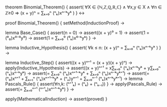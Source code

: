 theorem Binomial_Theorem() {
  assert(
    ∀X ∈ {ℕ,ℤ,ℚ,ℝ,ℂ} ∧ ∀x,y ∈ X ∧ ∀n ∈ ℤ≥0 ⇒
    (x + y)ⁿ = ∑ₖ₌₀ⁿ (ⁿₖ)xⁿ⁻ᵏyᵏ
  )
} ↔

proof Binomial_Theorem() {
  setMethod(InductionProof) →
  
  lemma Base_Case() {
    assert(n = 0) →
    assert((x + y)⁰ = 1) →
    assert(1 = (⁰₀)x⁰⁻⁰y⁰) →
    assert(1 = ∑ₖ₌₀⁰ (⁰ₖ)x⁰⁻ᵏyᵏ)
  } →

  lemma Inductive_Hypothesis() {
    assert(
      ∀k ≤ n: (x + y)ⁿ = ∑ₖ₌₀ⁿ (ⁿₖ)xⁿ⁻ᵏyᵏ
    )
  } →

  lemma Inductive_Step() {
    assert((x + y)ⁿ⁺¹ = (x + y)(x + y)ⁿ) →
    apply(Inductive_Hypothesis) →
    assert((x + y)ⁿ⁺¹ = x∑ₖ₌₀ⁿ (ⁿₖ)xⁿ⁻ᵏyᵏ + y∑ₖ₌₀ⁿ (ⁿₖ)xⁿ⁻ᵏyᵏ) →
    assert(= ∑ₖ₌₀ⁿ (ⁿₖ)xⁿ⁺¹⁻ᵏyᵏ + ∑ₖ₌₀ⁿ (ⁿₖ)xⁿ⁻ᵏyᵏ⁺¹) →
    assert(= (ⁿ₀)xⁿ⁺¹ + ∑ₖ₌₁ⁿ (ⁿₖ)xⁿ⁺¹⁻ᵏyᵏ + (ⁿₙ)yⁿ⁺¹ + ∑ₖ₌₀ⁿ⁻¹ (ⁿₖ)xⁿ⁻ᵏyᵏ⁺¹) →
    lemma Pascals_Rule() {
      assert(∀n,k: (ⁿ⁺¹ₖ) = (ⁿₖ) + (ⁿₖ₋₁))
    } →
    apply(Pascals_Rule) →
    assert(= ∑ₖ₌₀ⁿ⁺¹ (ⁿ⁺¹ₖ)xⁿ⁺¹⁻ᵏyᵏ)
  } →

  apply(MathematicalInduction) →
  assert(proved)
}